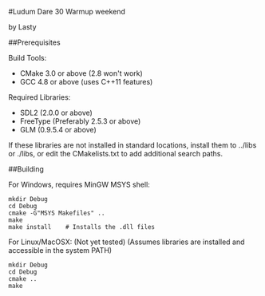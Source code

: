 
#Ludum Dare 30 Warmup weekend

by Lasty

##Prerequisites

Build Tools:
* CMake 3.0 or above  (2.8 won't work) 
* GCC 4.8 or above  (uses C++11 features)

Required Libraries:
* SDL2 (2.0.0 or above)
* FreeType (Preferably 2.5.3 or above)
* GLM (0.9.5.4 or above)

If these libraries are not installed in standard locations,
install them to ../libs  or ./libs, or edit the CMakelists.txt
to add additional search paths.


##Building

For Windows, requires MinGW MSYS shell:
```
mkdir Debug
cd Debug
cmake -G"MSYS Makefiles" ..
make
make install    # Installs the .dll files
```

For Linux/MacOSX: (Not yet tested)
(Assumes libraries are installed and accessible in the system PATH)
```
mkdir Debug
cd Debug
cmake ..
make
```


